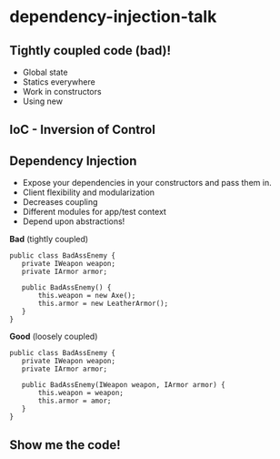 # dependency-injection-talk

## Tightly coupled code (bad)!
- Global state
- Statics everywhere
- Work in constructors
- Using new

## IoC - Inversion of Control

## Dependency Injection
- Expose your dependencies in your constructors
and pass them in.
- Client flexibility and modularization
- Decreases coupling
- Different modules for app/test context
- Depend upon abstractions!

**Bad** (tightly coupled)
```
public class BadAssEnemy {
   private IWeapon weapon;
   private IArmor armor;
   
   public BadAssEnemy() {
       this.weapon = new Axe();
       this.armor = new LeatherArmor();
   }
}
```

**Good** (loosely coupled)
```
public class BadAssEnemy {
   private IWeapon weapon;
   private IArmor armor;
   
   public BadAssEnemy(IWeapon weapon, IArmor armor) {
       this.weapon = weapon;
       this.armor = amor;
   }
}
```

## Show me the code!
